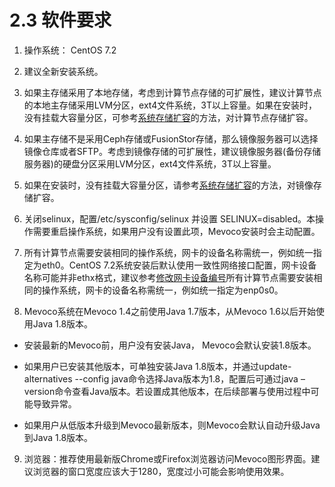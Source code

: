 # 2.3 软件要求

1. 操作系统： CentOS 7.2

2. 建议全新安装系统。

3. 如果主存储采用了本地存储，考虑到计算节点存储的可扩展性，建议计算节点的本地主存储采用LVM分区，ext4文件系统，3T以上容量。如果在安装时，没有挂载大容量分区，可参考[系统存储扩容](/other-setting/enlarge-local-storage.md)的方法，对计算节点存储扩容。

4. 如果主存储不是采用Ceph存储或FusionStor存储，那么镜像服务器可以选择镜像仓库或者SFTP。考虑到镜像存储的可扩展性，建议镜像服务器(备份存储服务器)的硬盘分区采用LVM分区，ext4文件系统，3T以上容量。

5. 如果在安装时，没有挂载大容量分区，请参考[系统存储扩容](/other-setting/enlarge-local-storage.md)的方法，对镜像存储扩容。

6. 关闭selinux，配置/etc/sysconfig/selinux 并设置 SELINUX=disabled。本操作需要重启操作系统，如果用户没有设置此项，Mevoco安装时会主动配置。

7. 所有计算节点需要安装相同的操作系统，网卡的设备名称需统一，例如统一指定为eth0。CentOS 7.2系统安装后默认使用一致性网络接口配置，网卡设备名称可能并非ethx格式，建议参考[修改网卡设备编号](/other-setting/change-network-device.md)所有计算节点需要安装相同的操作系统，网卡的设备名称需统一，例如统一指定为enp0s0。

8. Mevoco系统在Mevoco 1.4之前使用Java 1.7版本，从Mevoco 1.6以后开始使用Java 1.8版本。

* 安装最新的Mevoco前，用户没有安装Java， Mevoco会默认安装1.8版本。

* 如果用户已安装其他版本，可单独安装Java 1.8版本，并通过update-alternatives --config java命令选择Java版本为1.8，配置后可通过java –version命令查看Java版本。若设置成其他版本，在后续部署与使用过程中可能导致异常。

* 如果用户从低版本升级到Mevoco最新版本，则Mevoco会默认自动升级Java到Java 1.8版本。

9. 浏览器：推荐使用最新版Chrome或Firefox浏览器访问Mevoco图形界面。建议浏览器的窗口宽度应该大于1280，宽度过小可能会影响使用效果。



